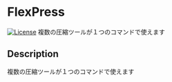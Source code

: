 # FlexPress
[![License](https://img.shields.io/badge/License-CC--BY--1.0-green.svg)](https://github.com/SASA-AKITO/FlexPress\_flows/blob/main/LICENSE)
複数の圧縮ツールが１つのコマンドで使えます

## Description
複数の圧縮ツールが１つのコマンドで使えます
